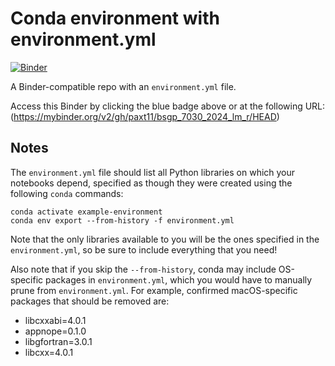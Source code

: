 # Conda environment with environment.yml

[![Binder](http://mybinder.org/badge_logo.svg)](https://mybinder.org/v2/gh/paxt11/bsgp_7030_2024_lm_r/HEAD)

A Binder-compatible repo with an `environment.yml` file.

Access this Binder by clicking the blue badge above or at the following URL:
(https://mybinder.org/v2/gh/paxt11/bsgp_7030_2024_lm_r/HEAD)

## Notes
The `environment.yml` file should list all Python libraries on which your notebooks
depend, specified as though they were created using the following `conda` commands:

```
conda activate example-environment
conda env export --from-history -f environment.yml
```

Note that the only libraries available to you will be the ones specified in
the `environment.yml`, so be sure to include everything that you need! 

Also note that if you skip the `--from-history`, conda may include OS-specific
packages in `environment.yml`, which you would have to manually prune from
`environment.yml`.  For example, confirmed macOS-specific packages that should
be removed are:

* libcxxabi=4.0.1
* appnope=0.1.0
* libgfortran=3.0.1
* libcxx=4.0.1
